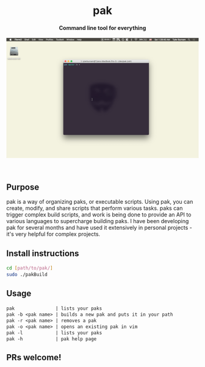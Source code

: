 <h1 align="center">pak</h1>
<h4 align="center">Command line tool for everything</h4>
<p align="center"> 
<img src="https://github.com/tburnam/pak/blob/master/usage.gif">
</p>
<br>

## Purpose
pak is a way of organizing paks, or executable scripts. Using pak, you can create, modify, and share scripts that perform various tasks. paks can trigger complex build scripts, and work is being done to provide an API to various languages to supercharge building paks. I have been developing pak for several months and have used it extensively in personal projects - it's very helpful for complex projects.

## Install instructions
```bash
cd [path/to/pak/]
sudo ./pakBuild
```

## Usage
```
pak               | lists your paks
pak -b <pak name> | builds a new pak and puts it in your path
pak -r <pak name> | removes a pak
pak -o <pak name> | opens an existing pak in vim
pak -l            | lists your paks
pak -h            | pak help page
```

## PRs welcome!
